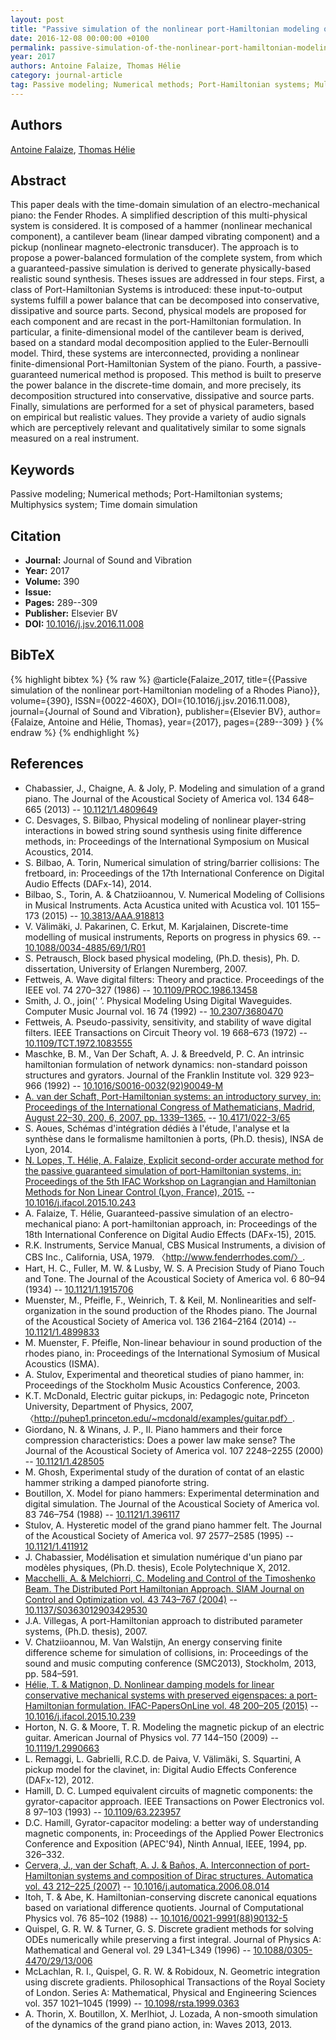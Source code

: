 ```yaml
---
layout: post
title: "Passive simulation of the nonlinear port-Hamiltonian modeling of a Rhodes Piano"
date: 2016-12-08 00:00:00 +0100
permalink: passive-simulation-of-the-nonlinear-port-hamiltonian-modeling-of-a-rhodes-piano
year: 2017
authors: Antoine Falaize, Thomas Hélie
category: journal-article
tag: Passive modeling; Numerical methods; Port-Hamiltonian systems; Multiphysics system; Time domain simulation
---
```

 
## Authors
[Antoine Falaize](authors/antoine-falaize), [Thomas Hélie](authors/thomas-helie)
 
## Abstract
This paper deals with the time-domain simulation of an electro-mechanical piano: the Fender Rhodes. A simplified description of this multi-physical system is considered. It is composed of a hammer (nonlinear mechanical component), a cantilever beam (linear damped vibrating component) and a pickup (nonlinear magneto-electronic transducer). The approach is to propose a power-balanced formulation of the complete system, from which a guaranteed-passive simulation is derived to generate physically-based realistic sound synthesis. Theses issues are addressed in four steps. First, a class of Port-Hamiltonian Systems is introduced: these input-to-output systems fulfill a power balance that can be decomposed into conservative, dissipative and source parts. Second, physical models are proposed for each component and are recast in the port-Hamiltonian formulation. In particular, a finite-dimensional model of the cantilever beam is derived, based on a standard modal decomposition applied to the Euler-Bernoulli model. Third, these systems are interconnected, providing a nonlinear finite-dimensional Port-Hamiltonian System of the piano. Fourth, a passive-guaranteed numerical method is proposed. This method is built to preserve the power balance in the discrete-time domain, and more precisely, its decomposition structured into conservative, dissipative and source parts. Finally, simulations are performed for a set of physical parameters, based on empirical but realistic values. They provide a variety of audio signals which are perceptively relevant and qualitatively similar to some signals measured on a real instrument.
 
## Keywords
Passive modeling; Numerical methods; Port-Hamiltonian systems; Multiphysics system; Time domain simulation
 
## Citation
- **Journal:** Journal of Sound and Vibration
- **Year:** 2017
- **Volume:** 390
- **Issue:** 
- **Pages:** 289--309
- **Publisher:** Elsevier BV
- **DOI:** [10.1016/j.jsv.2016.11.008](https://doi.org/10.1016/j.jsv.2016.11.008)
 
## BibTeX
{% highlight bibtex %}
{% raw %}
@article{Falaize_2017,
  title={{Passive simulation of the nonlinear port-Hamiltonian modeling of a Rhodes Piano}},
  volume={390},
  ISSN={0022-460X},
  DOI={10.1016/j.jsv.2016.11.008},
  journal={Journal of Sound and Vibration},
  publisher={Elsevier BV},
  author={Falaize, Antoine and Hélie, Thomas},
  year={2017},
  pages={289--309}
}
{% endraw %}
{% endhighlight %}
 
## References
- Chabassier, J., Chaigne, A. & Joly, P. Modeling and simulation of a grand piano. The Journal of the Acoustical Society of America vol. 134 648–665 (2013) -- [10.1121/1.4809649](https://doi.org/10.1121/1.4809649)
- C. Desvages, S. Bilbao, Physical modeling of nonlinear player-string interactions in bowed string sound synthesis using finite difference methods, in: Proceedings of the International Symposium on Musical Acoustics, 2014.
- S. Bilbao, A. Torin, Numerical simulation of string/barrier collisions: The fretboard, in: Proceedings of the 17th International Conference on Digital Audio Effects (DAFx-14), 2014.
- Bilbao, S., Torin, A. & Chatziioannou, V. Numerical Modeling of Collisions in Musical Instruments. Acta Acustica united with Acustica vol. 101 155–173 (2015) -- [10.3813/AAA.918813](https://doi.org/10.3813/AAA.918813)
- V. Välimäki, J. Pakarinen, C. Erkut, M. Karjalainen, Discrete-time modelling of musical instruments, Reports on progress in physics 69. -- [10.1088/0034-4885/69/1/R01](https://doi.org/10.1088/0034-4885/69/1/R01)
- S. Petrausch, Block based physical modeling, (Ph.D. thesis), Ph. D. dissertation, University of Erlangen Nuremberg, 2007.
- Fettweis, A. Wave digital filters: Theory and practice. Proceedings of the IEEE vol. 74 270–327 (1986) -- [10.1109/PROC.1986.13458](https://doi.org/10.1109/PROC.1986.13458)
- Smith, J. O., join(' ’. Physical Modeling Using Digital Waveguides. Computer Music Journal vol. 16 74 (1992) -- [10.2307/3680470](https://doi.org/10.2307/3680470)
- Fettweis, A. Pseudo-passivity, sensitivity, and stability of wave digital filters. IEEE Transactions on Circuit Theory vol. 19 668–673 (1972) -- [10.1109/TCT.1972.1083555](https://doi.org/10.1109/TCT.1972.1083555)
- Maschke, B. M., Van Der Schaft, A. J. & Breedveld, P. C. An intrinsic hamiltonian formulation of network dynamics: non-standard poisson structures and gyrators. Journal of the Franklin Institute vol. 329 923–966 (1992) -- [10.1016/S0016-0032(92)90049-M](https://doi.org/10.1016/S0016-0032(92)90049-M)
- [A. van der Schaft, Port-Hamiltonian systems: an introductory survey, in: Proceedings of the International Congress of Mathematicians, Madrid, August 22–30, 200, 6, 2007, pp. 1339–1365.](port-hamiltonian-systems-an-introductory-survey) -- [10.4171/022-3/65](https://doi.org/10.4171/022-3/65)
- S. Aoues, Schémas d'intégration dédiés à l'étude, l'analyse et la synthèse dans le formalisme hamiltonien à ports, (Ph.D. thesis), INSA de Lyon, 2014.
- [N. Lopes, T. Hélie, A. Falaize, Explicit second-order accurate method for the passive guaranteed simulation of port-Hamiltonian systems, in: Proceedings of the 5th IFAC Workshop on Lagrangian and Hamiltonian Methods for Non Linear Control (Lyon, France), 2015.](explicit-second-order-accurate-method-for-the-passive-guaranteed-simulation-of-port-hamiltonian-systems) -- [10.1016/j.ifacol.2015.10.243](https://doi.org/10.1016/j.ifacol.2015.10.243)
- A. Falaize, T. Hélie, Guaranteed-passive simulation of an electro-mechanical piano: A port-hamiltonian approach, in: Proceedings of the 18th International Conference on Digital Audio Effects (DAFx-15), 2015.
- R.K. Instruments, Service Manual, CBS Musical Instruments, a division of CBS Inc., California, USA, 1979. 〈http://www.fenderrhodes.com/〉.
- Hart, H. C., Fuller, M. W. & Lusby, W. S. A Precision Study of Piano Touch and Tone. The Journal of the Acoustical Society of America vol. 6 80–94 (1934) -- [10.1121/1.1915706](https://doi.org/10.1121/1.1915706)
- Muenster, M., Pfeifle, F., Weinrich, T. & Keil, M. Nonlinearities and self-organization in the sound production of the Rhodes piano. The Journal of the Acoustical Society of America vol. 136 2164–2164 (2014) -- [10.1121/1.4899833](https://doi.org/10.1121/1.4899833)
- M. Muenster, F. Pfeifle, Non-linear behaviour in sound production of the rhodes piano, in: Proceedings of the International Symosium of Musical Acoustics (ISMA).
- A. Stulov, Experimental and theoretical studies of piano hammer, in: Proceedings of the Stockholm Music Acoustics Conference, 2003.
- K.T. McDonald, Electric guitar pickups, in: Pedagogic note, Princeton University, Department of Physics, 2007, 〈http://puhep1.princeton.edu/~mcdonald/examples/guitar.pdf〉.
- Giordano, N. & Winans, J. P., II. Piano hammers and their force compression characteristics: Does a power law make sense? The Journal of the Acoustical Society of America vol. 107 2248–2255 (2000) -- [10.1121/1.428505](https://doi.org/10.1121/1.428505)
- M. Ghosh, Experimental study of the duration of contat of an elastic hammer striking a damped pianoforte string.
- Boutillon, X. Model for piano hammers: Experimental determination and digital simulation. The Journal of the Acoustical Society of America vol. 83 746–754 (1988) -- [10.1121/1.396117](https://doi.org/10.1121/1.396117)
- Stulov, A. Hysteretic model of the grand piano hammer felt. The Journal of the Acoustical Society of America vol. 97 2577–2585 (1995) -- [10.1121/1.411912](https://doi.org/10.1121/1.411912)
- J. Chabassier, Modélisation et simulation numérique d'un piano par modèles physiques, (Ph.D. thesis), Ecole Polytechnique X, 2012.
- [Macchelli, A. & Melchiorri, C. Modeling and Control of the Timoshenko Beam. The Distributed Port Hamiltonian Approach. SIAM Journal on Control and Optimization vol. 43 743–767 (2004)](modeling-and-control-of-the-timoshenko-beam-the-distributed-port-hamiltonian-approach) -- [10.1137/S0363012903429530](https://doi.org/10.1137/S0363012903429530)
- J.A. Villegas, A port-Hamiltonian approach to distributed parameter systems, (Ph.D. thesis), 2007.
- V. Chatziioannou, M. Van Walstijn, An energy conserving finite difference scheme for simulation of collisions, in: Proceedings of the sound and music computing conference (SMC2013), Stockholm, 2013, pp. 584–591.
- [Hélie, T. & Matignon, D. Nonlinear damping models for linear conservative mechanical systems with preserved eigenspaces: a port-Hamiltonian formulation. IFAC-PapersOnLine vol. 48 200–205 (2015)](nonlinear-damping-models-for-linear-conservative-mechanical-systems-with-preserved-eigenspaces-a-port-hamiltonian-formulation) -- [10.1016/j.ifacol.2015.10.239](https://doi.org/10.1016/j.ifacol.2015.10.239)
- Horton, N. G. & Moore, T. R. Modeling the magnetic pickup of an electric guitar. American Journal of Physics vol. 77 144–150 (2009) -- [10.1119/1.2990663](https://doi.org/10.1119/1.2990663)
- L. Remaggi, L. Gabrielli, R.C.D. de Paiva, V. Välimäki, S. Squartini, A pickup model for the clavinet, in: Digital Audio Effects Conference (DAFx-12), 2012.
- Hamill, D. C. Lumped equivalent circuits of magnetic components: the gyrator-capacitor approach. IEEE Transactions on Power Electronics vol. 8 97–103 (1993) -- [10.1109/63.223957](https://doi.org/10.1109/63.223957)
- D.C. Hamill, Gyrator-capacitor modeling: a better way of understanding magnetic components, in: Proceedings of the Applied Power Electronics Conference and Exposition (APEC'94), Ninth Annual, IEEE, 1994, pp. 326–332.
- [Cervera, J., van der Schaft, A. J. & Baños, A. Interconnection of port-Hamiltonian systems and composition of Dirac structures. Automatica vol. 43 212–225 (2007)](interconnection-of-port-hamiltonian-systems-and-composition-of-dirac-structures) -- [10.1016/j.automatica.2006.08.014](https://doi.org/10.1016/j.automatica.2006.08.014)
- Itoh, T. & Abe, K. Hamiltonian-conserving discrete canonical equations based on variational difference quotients. Journal of Computational Physics vol. 76 85–102 (1988) -- [10.1016/0021-9991(88)90132-5](https://doi.org/10.1016/0021-9991(88)90132-5)
- Quispel, G. R. W. & Turner, G. S. Discrete gradient methods for solving ODEs numerically while preserving a first integral. Journal of Physics A: Mathematical and General vol. 29 L341–L349 (1996) -- [10.1088/0305-4470/29/13/006](https://doi.org/10.1088/0305-4470/29/13/006)
- McLachlan, R. I., Quispel, G. R. W. & Robidoux, N. Geometric integration using discrete gradients. Philosophical Transactions of the Royal Society of London. Series A: Mathematical, Physical and Engineering Sciences vol. 357 1021–1045 (1999) -- [10.1098/rsta.1999.0363](https://doi.org/10.1098/rsta.1999.0363)
- A. Thorin, X. Boutillon, X. Merlhiot, J. Lozada, A non-smooth simulation of the dynamics of the grand piano action, in: Waves 2013, 2013.

